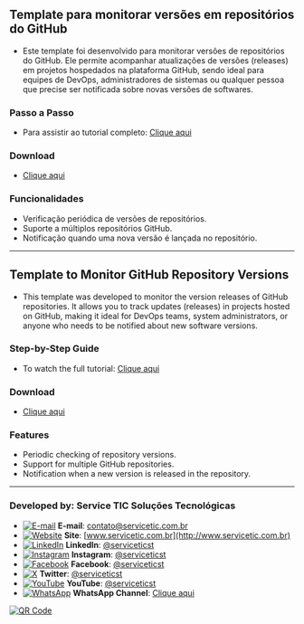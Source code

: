 ## Template para monitorar versões em repositórios do GitHub
- Este template foi desenvolvido para monitorar versões de repositórios do GitHub. Ele permite acompanhar atualizações de versões (releases) em projetos hospedados na plataforma GitHub, sendo ideal para equipes de DevOps, administradores de sistemas ou qualquer pessoa que precise ser notificada sobre novas versões de softwares.

### Passo a Passo
- Para assistir ao tutorial completo:
[Clique aqui](https://youtu.be/)

### Download
- [Clique aqui](https://github.com/serviceticst/templates-zabbix/releases/download/1.0.0/TEMPLATE_API_GITHUB_VERSOES_ZABBIX_7_0_11_SERVICE_TIC.zip) 

### Funcionalidades
- Verificação periódica de versões de repositórios.
- Suporte a múltiplos repositórios GitHub.
- Notificação quando uma nova versão é lançada no repositório.

***

## Template to Monitor GitHub Repository Versions
- This template was developed to monitor the version releases of GitHub repositories. It allows you to track updates (releases) in projects hosted on GitHub, making it ideal for DevOps teams, system administrators, or anyone who needs to be notified about new software versions.

### Step-by-Step Guide
- To watch the full tutorial:
[Clique aqui](https://youtu.be/)

### Download
- [Clique aqui](https://github.com/serviceticst/templates-zabbix/releases/download/1.0.0/TEMPLATE_API_GITHUB_VERSOES_ZABBIX_7_0_11_SERVICE_TIC.zip) 

### Features
- Periodic checking of repository versions.
- Support for multiple GitHub repositories.
- Notification when a new version is released in the repository.


***

### Developed by: Service TIC Soluções Tecnológicas
- [![E-mail](https://img.icons8.com/ios-filled/16/ffffff/mail.png)](mailto:contato@servicetic.com.br) **E-mail**: [contato@servicetic.com.br](mailto:contato@servicetic.com.br)
- [![Website](https://img.icons8.com/ios-filled/16/ffffff/domain.png)](http://www.servicetic.com.br) **Site**: [www.servicetic.com.br](http://www.servicetic.com.br)
- [![LinkedIn](https://img.icons8.com/ios-filled/16/ffffff/linkedin-circled.png)](https://www.linkedin.com/company/serviceticst) **LinkedIn**: [@serviceticst](https://www.linkedin.com/company/serviceticst)
- [![Instagram](https://img.icons8.com/ios-filled/16/ffffff/instagram-new.png)](https://www.instagram.com/serviceticst) **Instagram**: [@serviceticst](https://www.instagram.com/serviceticst)
- [![Facebook](https://img.icons8.com/ios-filled/16/ffffff/facebook-new.png)](https://www.facebook.com/serviceticst) **Facebook**: [@serviceticst](https://www.facebook.com/serviceticst)
- [![X](https://img.icons8.com/ios-filled/16/ffffff/x.png)](https://x.com/serviceticst) **Twitter**: [@serviceticst](https://x.com/serviceticst)
- [![YouTube](https://img.icons8.com/ios-filled/16/ffffff/youtube-squared.png)](https://youtube.com/c/serviceticst) **YouTube**: [@serviceticst](https://youtube.com/c/serviceticst)
- [![WhatsApp](https://img.icons8.com/ios-filled/16/ffffff/whatsapp.png)](https://whatsapp.com/channel/0029VaAkV3P59PwXAiDepu3N) **WhatsApp Channel**: [Clique aqui](https://whatsapp.com/channel/0029VaAkV3P59PwXAiDepu3N)

[![QR Code](https://github.com/user-attachments/assets/8275882c-9d14-46ed-a3c9-2492efce8cbb)](https://servicetic.com.br/links/)









